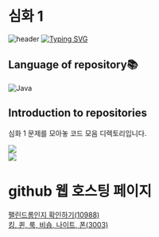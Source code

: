# 심화 1
![header](https://capsule-render.vercel.app/api?type=egg&color=gradient&height=300&section=header&text=welcome%2&fontSize=50&desc=심화%201%20문제)
[![Typing SVG](https://readme-typing-svg.demolab.com?font=Fira+Code&pause=1000&color=93BDF7&background=203AFF00&random=false&width=435&lines=My+name+is+kimganghyeon)](https://git.io/typing-svg)

## Language of repository📚
![Java](https://img.shields.io/badge/Java-007396?style=flat-square&logo=java&logoColor=white)

## Introduction to repositories 
심화 1 문제를 모아놓 코드 모음 디렉토리입니다.

 <a href="https://www.acmicpc.net/problem/10988">
      <img src ="https://github.com/do04200611/Baekjoon/assets/74278578/d2fa3aa0-d1b0-44b2-ba66-18e381d40939">
  </a> <br>
   <a href="https://github.com/do04200611/Baekjoon/blob/main/%EC%8B%AC%ED%99%94%201/%ED%82%B9%2C%20%ED%80%B8%2C%20%EB%A3%A9%2C%20%EB%B9%84%EC%88%8D%2C%20%EB%82%98%EC%9D%B4%ED%8A%B8%2C%20%ED%8F%B0(3003)/Main.java">
   <img src ="https://github.com/do04200611/Baekjoon/assets/74278578/660094bf-150d-488f-8039-0335d5bac227">
 </a>  
 <br>

# github 웹 호스팅 페이지

<a href="https://do04200611.github.io/Baekjoon/%EC%8B%AC%ED%99%94%201/%ED%8C%B0%EB%A6%B0%EB%93%9C%EB%A1%AC%EC%9D%B8%EC%A7%80%20%ED%99%95%EC%9D%B8%ED%95%98%EA%B8%B0(10988)/index.html">팰린드롬인지 확인하기(10988)</a><br>
<a href="https://do04200611.github.io/Baekjoon/%EC%8B%AC%ED%99%94%201/%ED%82%B9,%20%ED%80%B8,%20%EB%A3%A9,%20%EB%B9%84%EC%88%8D,%20%EB%82%98%EC%9D%B4%ED%8A%B8,%20%ED%8F%B0(3003)/index.html">킹, 퀸, 룩, 비숍, 나이트, 폰(3003)</a><br>
